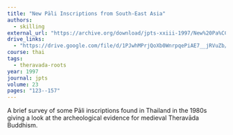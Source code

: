 ```yaml
---
title: "New Pāli Inscriptions from South-East Asia"
authors:
  - skilling
external_url: "https://archive.org/download/jpts-xxiii-1997/New%20Pa%CC%84li%20Inscriptions%20from%20South-east%20Asia%20-%20Peter%20Skilling_text.pdf"
drive_links:
  - "https://drive.google.com/file/d/1PJwhMPrjQoXb0WnrpqePiAE7__jRVuZb/view?usp=drivesdk"
course: thai
tags:
  - theravada-roots
year: 1997
journal: jpts
volume: 23
pages: "123--157"
---
```


A brief survey of some Pāli inscriptions found in Thailand in the 1980s giving a look at the archeological evidence for medieval Theravāda Buddhism.
